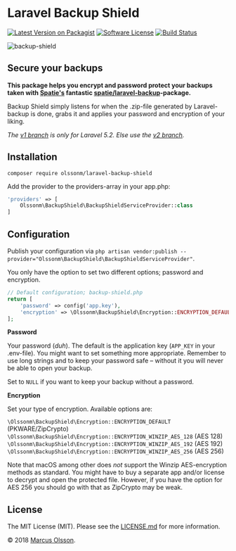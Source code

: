 # Laravel Backup Shield

[![Latest Version on Packagist][ico-version]][link-packagist]
[![Software License][ico-license]](LICENSE.md)
[![Build Status][ico-travis]][link-travis]

![backup-shield](https://user-images.githubusercontent.com/907114/40528727-3df1dbcc-5ff2-11e8-99d1-7c4c3340ce13.jpg)


## Secure your backups

**This package helps you encrypt and password protect your backups taken with [Spatie's](https://github.com/spatie) fantastic [spatie/laravel-backup](https://github.com/spatie/laravel-backup)-package.**

Backup Shield simply listens for when the .zip-file generated by Laravel-backup is done, grabs it and applies your password and encryption of your liking.

*The [v1 branch](/olssonm/laravel-backup-shield/tree/v1) is only for Laravel 5.2. Else use the [v2 branch](/olssonm/laravel-backup-shield/tree/v2).*

## Installation

`composer require olssonm/laravel-backup-shield`

Add the provider to the providers-array in your app.php:

```php
'providers' => [
    Olssonm\BackupShield\BackupShieldServiceProvider::class
]
```

## Configuration

Publish your configuration via `php artisan vendor:publish --provider="Olssonm\BackupShield\BackupShieldServiceProvider"`.

You only have the option to set two different options; password and encryption.

```php
// Default configuration; backup-shield.php
return [
    'password' => config('app.key'),
    'encryption' => \Olssonm\BackupShield\Encryption::ENCRYPTION_DEFAULT
];
```

**Password**

Your password (*duh*). The default is the application key (`APP_KEY` in your .env-file). You might want to set something more appropriate. Remember to use long strings and to keep your password safe – without it you will never be able to open your backup.

Set to `NULL` if you want to keep your backup without a password.

**Encryption**

Set your type of encryption. Available options are:

`\Olssonm\BackupShield\Encryption::ENCRYPTION_DEFAULT` (PKWARE/ZipCrypto)  
`\Olssonm\BackupShield\Encryption::ENCRYPTION_WINZIP_AES_128` (AES 128)  
`\Olssonm\BackupShield\Encryption::ENCRYPTION_WINZIP_AES_192` (AES 192)  
`\Olssonm\BackupShield\Encryption::ENCRYPTION_WINZIP_AES_256` (AES 256)  

Note that macOS among other does *not* support the Winzip AES-encryption methods as standard. You might have to buy a separate app and/or license to decrypt and open the protected file. However, if you have the option for AES 256 you should go with that as ZipCrypto may be weak.

## License

The MIT License (MIT). Please see the [LICENSE.md](LICENSE.md) for more information.

© 2018 [Marcus Olsson](https://marcusolsson.me).

[ico-version]: https://img.shields.io/packagist/v/olssonm/laravel-backup-shield.svg?style=flat-square
[ico-license]: https://img.shields.io/badge/license-MIT-brightgreen.svg?style=flat-square
[ico-travis]: https://img.shields.io/travis/olssonm/laravel-backup-shield/master.svg?style=flat-square
[ico-downloads]: https://img.shields.io/packagist/dt/olssonm/laravel-backup-shield.svg?style=flat-square
[link-packagist]: https://packagist.org/packages/olssonm/laravel-backup-shield
[link-travis]: https://travis-ci.org/olssonm/laravel-backup-shield
